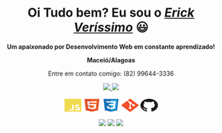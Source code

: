 <div>
  <h1 align="center">Oi Tudo bem? Eu sou o <a href="https://www.linkedin.com/in/erick-verissim0/"><i>Erick Veríssimo</i></a> 😃️</h1>
  <p align="center"> <b> Um apaixonado por Desenvolvimento Web em constante aprendizado! </b>
  <p align="center"> <b> Maceió/Alagoas</b>
  <p align="center">Entre em contato comigo: (82) 99644-3336 </h2>
</div>

<div align="center">
  <a href="https://github.com/erick-verissim0">
    <img height="150em" src="https://github-readme-stats.vercel.app/api?username=Erick-Verissim0&count_private=true&include_all_commits=true&show_icons=true&theme=nightowl&hide_border=false&show_owner=true"/>
    <img height="150em" src="https://github-readme-stats.vercel.app/api/top-langs/?username=duribeiro&theme=nightowl&hide_border=false&&layout=compact"/>
  </a>
</div>

<div align="center" valign="top"><br>
  <img align="center" alt="Js" height="30" width="40" src="https://raw.githubusercontent.com/devicons/devicon/master/icons/javascript/javascript-plain.svg">
   <!--
      Typescript
         <img align="center" alt="Js" height="30" width="40" src="https://raw.githubusercontent.com/devicons/devicon/master/icons/typescript/typescript-                         plain.svg">
   -->
  <img align="center" alt="HTML" height="30" width="40" src="https://raw.githubusercontent.com/devicons/devicon/master/icons/html5/html5-original.svg">
  <img align="center" alt="CSS" height="30" width="40" src="https://raw.githubusercontent.com/devicons/devicon/master/icons/css3/css3-original.svg">
  <img align="center" alt="git" height="30" width="40" src="https://raw.githubusercontent.com/devicons/devicon/master/icons/git/git-original.svg">
  <img align="center" alt="github" height="30" width="40" src="https://raw.githubusercontent.com/Erick-Verissim0/Erick-Verissim0/main/GitHub.png">
</div><br>

<div align="center">
  <a href="https://www.instagram.com/erick_verissim0/" target="_blank"><img src="https://img.shields.io/badge/-Instagram-%23E4405F?style=for-the-badge&logo=instagram&logoColor=white" target="_blank"></a>
  <a href="https://www.linkedin.com/in/erick-verissim0/" target="_blank"><img src="https://img.shields.io/badge/-LinkedIn-%230077B5?style=for-the-badge&logo=linkedin&logoColor=white" target="_blank"></a> 
  <a href="mailto:erickverissimo.dev@gmail.com"><img src="https://img.shields.io/badge/-Gmail-%23333?style=for-the-badge&logo=gmail&logoColor=white" target="_blank"></a>
</div>
